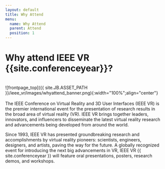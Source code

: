 ```yaml
---
layout: default
title: Why Attend
menu:
  name: Why Attend
  parent: Attend
  position: 1
---
```


# Why attend IEEE VR {{site.conferenceyear}}?
<br>
![frontpage_top]({{ site.JB.ASSET_PATH }}/ieee_vr/images/whyattend_banner.png){:width="100%";align="center"}<br>
<br>
The IEEE Conference on Virtual Reality and 3D User Interfaces (IEEE VR) is the premier international event for the presentation of research results in the broad area of virtual reality (VR).  IEEE VR brings together leaders, innovators, and influencers to disseminate the latest virtual reality research and advancements being developed from around the world.

Since 1993, IEEE VR has presented groundbreaking research and accomplishments by virtual reality pioneers: scientists, engineers, designers, and artists, paving the way for the future. A globally recognized event for introducing the next big advancements in VR, IEEE VR {{ site.conferenceyear }} will feature oral presentations, posters, research demos, and workshops.  



